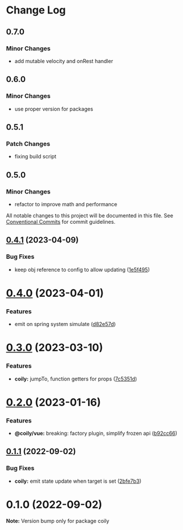 # Change Log

## 0.7.0

### Minor Changes

- add mutable velocity and onRest handler

## 0.6.0

### Minor Changes

- use proper version for packages

## 0.5.1

### Patch Changes

- fixing build script

## 0.5.0

### Minor Changes

- refactor to improve math and performance

All notable changes to this project will be documented in this file.
See [Conventional Commits](https://conventionalcommits.org) for commit guidelines.

## [0.4.1](https://github.com/tkofh/coily/compare/coily@0.4.0...coily@0.4.1) (2023-04-09)

### Bug Fixes

- keep obj reference to config to allow updating ([1e5f495](https://github.com/tkofh/coily/commit/1e5f49519be7f58c4806b337096f394048c859ea))

# [0.4.0](https://github.com/tkofh/coily/compare/coily@0.3.0...coily@0.4.0) (2023-04-01)

### Features

- emit on spring system simulate ([d82e57d](https://github.com/tkofh/coily/commit/d82e57d28643fe2b25a5efe8e324da9342eeb84c))

# [0.3.0](https://github.com/tkofh/coily/compare/coily@0.2.0...coily@0.3.0) (2023-03-10)

### Features

- **coily:** jumpTo, function getters for props ([7c5351d](https://github.com/tkofh/coily/commit/7c5351d43bfef32e328c203933c483c52ea740cb))

# [0.2.0](https://github.com/tkofh/coily/compare/coily@0.1.1...coily@0.2.0) (2023-01-16)

### Features

- **@coily/vue:** breaking: factory plugin, simplify frozen api ([b92cc66](https://github.com/tkofh/coily/commit/b92cc66cc47fb905d75954637cbd84d78877ccc0))

## [0.1.1](https://github.com/tkofh/coily/compare/coily@0.1.0...coily@0.1.1) (2022-09-02)

### Bug Fixes

- **coily:** emit state update when target is set ([2bfe7b3](https://github.com/tkofh/coily/commit/2bfe7b340e6a2e2dca9a0c36f9d12580649ce396))

# 0.1.0 (2022-09-02)

**Note:** Version bump only for package coily
